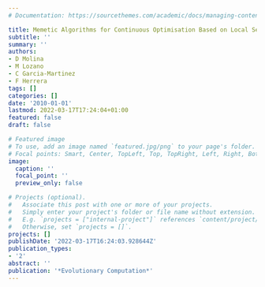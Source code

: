 ```yaml
---
# Documentation: https://sourcethemes.com/academic/docs/managing-content/

title: Memetic Algorithms for Continuous Optimisation Based on Local Search Chains
subtitle: ''
summary: ''
authors:
- D Molina
- M Lozano
- C Garcia-Martinez
- F Herrera
tags: []
categories: []
date: '2010-01-01'
lastmod: 2022-03-17T17:24:04+01:00
featured: false
draft: false

# Featured image
# To use, add an image named `featured.jpg/png` to your page's folder.
# Focal points: Smart, Center, TopLeft, Top, TopRight, Left, Right, BottomLeft, Bottom, BottomRight.
image:
  caption: ''
  focal_point: ''
  preview_only: false

# Projects (optional).
#   Associate this post with one or more of your projects.
#   Simply enter your project's folder or file name without extension.
#   E.g. `projects = ["internal-project"]` references `content/project/deep-learning/index.md`.
#   Otherwise, set `projects = []`.
projects: []
publishDate: '2022-03-17T16:24:03.928644Z'
publication_types:
- '2'
abstract: ''
publication: '*Evolutionary Computation*'
---
```

